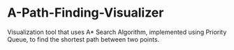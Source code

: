 # A-Path-Finding-Visualizer
Visualization tool that uses A* Search Algorithm, implemented using Priority Queue, to find the shortest
path between two points.

